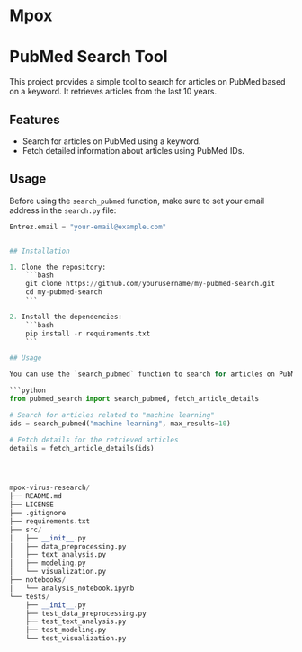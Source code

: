 # Mpox
# PubMed Search Tool

This project provides a simple tool to search for articles on PubMed based on a keyword. It retrieves articles from the last 10 years.

## Features

- Search for articles on PubMed using a keyword.
- Fetch detailed information about articles using PubMed IDs.

## Usage

Before using the `search_pubmed` function, make sure to set your email address in the `search.py` file:

```python
Entrez.email = "your-email@example.com"


## Installation

1. Clone the repository:
    ```bash
    git clone https://github.com/yourusername/my-pubmed-search.git
    cd my-pubmed-search
    ```

2. Install the dependencies:
    ```bash
    pip install -r requirements.txt
    ```

## Usage

You can use the `search_pubmed` function to search for articles on PubMed:

```python
from pubmed_search import search_pubmed, fetch_article_details

# Search for articles related to "machine learning"
ids = search_pubmed("machine learning", max_results=10)

# Fetch details for the retrieved articles
details = fetch_article_details(ids)




mpox-virus-research/
├── README.md
├── LICENSE
├── .gitignore
├── requirements.txt
├── src/
│   ├── __init__.py
│   ├── data_preprocessing.py
│   ├── text_analysis.py
│   ├── modeling.py
│   └── visualization.py
├── notebooks/
│   └── analysis_notebook.ipynb
└── tests/
    ├── __init__.py
    ├── test_data_preprocessing.py
    ├── test_text_analysis.py
    ├── test_modeling.py
    └── test_visualization.py


